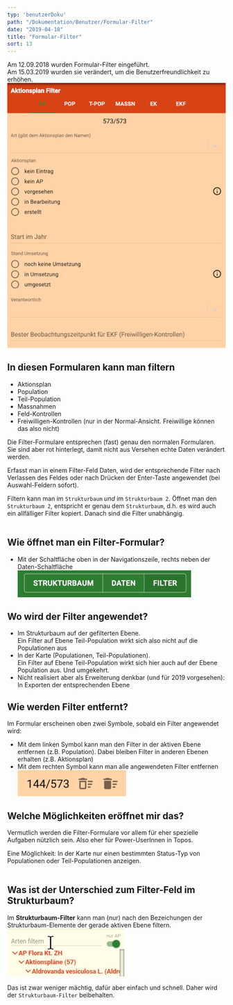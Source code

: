 ```yaml
---
typ: 'benutzerDoku'
path: "/Dokumentation/Benutzer/Formular-Filter"
date: "2019-04-18"
title: "Formular-Filter"
sort: 13
---
```


Am 12.09.2018 wurden Formular-Filter eingeführt.<br/>
Am 15.03.2019 wurden sie verändert, um die Benutzerfreundlichkeit zu erhöhen.<br/>
<img src="_media/filterForm.png" title="Filter-Formular" width="600" /><br/>

## In diesen Formularen kann man filtern
- Aktionsplan
- Population
- Teil-Population
- Massnahmen
- Feld-Kontrollen
- Freiwilligen-Kontrollen (nur in der Normal-Ansicht. Freiwillige können das also nicht)

Die Filter-Formulare entsprechen (fast) genau den normalen Formularen. Sie sind aber rot hinterlegt, damit nicht aus Versehen echte Daten verändert werden.

Erfasst man in einem Filter-Feld Daten, wird der entsprechende Filter nach Verlassen des Feldes oder nach Drücken der Enter-Taste angewendet (bei Auswahl-Feldern sofort).

Filtern kann man im `Strukturbaum` _und_ im `Strukturbaum 2`. Öffnet man den `Strukturbaum 2`, entspricht er genau dem `Strukturbaum`, d.h. es wird auch ein allfälliger Filter kopiert. Danach sind die Filter unabhängig.<br/><br/>

## Wie öffnet man ein Filter-Formular?
- Mit der Schaltfläche oben in der Navigationszeile, rechts neben der Daten-Schaltfläche<br/>
  ![Filter öffnen](_media/filterButton.png)

## Wo wird der Filter angewendet?
- Im Strukturbaum auf der gefilterten Ebene.<br/>
  Ein Filter auf Ebene Teil-Population wirkt sich also nicht auf die Populationen aus
- In der Karte (Populationen, Teil-Populationen).<br/>
  Ein Filter auf Ebene Teil-Population wirkt sich hier auch auf der Ebene Population aus. Und umgekehrt.
- Nicht realisiert aber als Erweiterung denkbar (und für 2019 vorgesehen): In Exporten der entsprechenden Ebene

## Wie werden Filter entfernt?
Im Formular erscheinen oben zwei Symbole, sobald ein Filter angewendet wird:
- Mit dem linken Symbol kann man den Filter in der aktiven Ebene entfernen (z.B. Population). Dabei bleiben Filter in anderen Ebenen erhalten (z.B. Aktionsplan)
- Mit dem rechten Symbol kann man alle angewendeten Filter entfernen<br/>
![Filter entfernen](_media/filterRemove2.png)

## Welche Möglichkeiten eröffnet mir das?

Vermutlich werden die Filter-Formulare vor allem für eher spezielle Aufgaben nützlich sein. Also eher für Power-UserInnen in Topos.

Eine Möglichkeit: In der Karte nur einen bestimmten Status-Typ von Populationen oder Teil-Populationen anzeigen.<br/><br/>

## Was ist der Unterschied zum Filter-Feld im Strukturbaum?

Im **Strukturbaum-Filter** kann man (nur) nach den Bezeichungen der Strukturbaum-Elemente der gerade aktiven Ebene filtern.<br/>
![Strukturbaum-Filter](_media/filterTree.png)

Das ist zwar weniger mächtig, dafür aber einfach und schnell. Daher wird der `Strukturbaum-Filter` beibehalten.